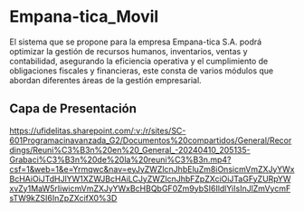 # Empana-tica_Movil
El sistema que se propone para la empresa Empana-tica S.A. podrá optimizar la gestión de recursos humanos, inventarios, ventas y contabilidad, asegurando la eficiencia operativa y el cumplimiento de obligaciones fiscales y financieras, este consta de varios módulos que abordan diferentes áreas de la gestión empresarial.

## Capa de Presentación

https://ufidelitas.sharepoint.com/:v:/r/sites/SC-601Programacinavanzada_G2/Documentos%20compartidos/General/Recordings/Reuni%C3%B3n%20en%20_General_-20240410_205135-Grabaci%C3%B3n%20de%20la%20reuni%C3%B3n.mp4?csf=1&web=1&e=Yrmqwc&nav=eyJyZWZlcnJhbEluZm8iOnsicmVmZXJyYWxBcHAiOiJTdHJlYW1XZWJBcHAiLCJyZWZlcnJhbFZpZXciOiJTaGFyZURpYWxvZy1MaW5rIiwicmVmZXJyYWxBcHBQbGF0Zm9ybSI6IldlYiIsInJlZmVycmFsTW9kZSI6InZpZXcifX0%3D

